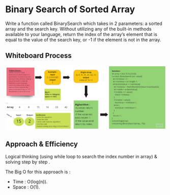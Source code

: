 # Binary Search of Sorted Array
<!-- Description of the challenge -->
 Write a function called BinarySearch which takes in 2 parameters: a sorted array and the search key. Without utilizing any of the built-in methods available to your language, return the index of the array’s element that is equal to the value of the search key, or -1 if the element is not in the array.

## Whiteboard Process
<!-- Embedded whiteboard image -->
![Binary-Search](../assets/Binary-Search.jpg)

## Approach & Efficiency
<!-- What approach did you take? Discuss Why. What is the Big O space/time for this approach? -->
Logical thinking (using while loop to search the index number in array) & solving step by step .

The Big O for this approach is :

- Time : O(log(n)).
- Space : O(1).
